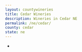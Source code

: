 ```yaml
---
layout: countywineries
title: Cedar Wineries
description: Wineries in Cedar NE
permalink: /ne/cedar/
county: cedar
state: ne
---
```

-
